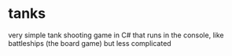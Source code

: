 # tanks
very simple tank shooting game in C# that runs in the console, like battleships (the board game) but less complicated
